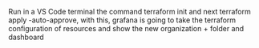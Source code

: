 Run in a VS Code terminal the command terraform init and next terraform apply -auto-approve, with this, grafana is going to take the terraform configuration of resources and show the new organization + folder and dashboard
